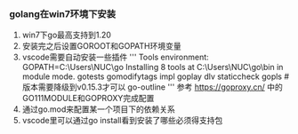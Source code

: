### golang在win7环境下安装
1. win7下go最高支持到1.20
2. 安装完之后设置GOROOT和GOPATH环境变量
3. vscode需要自动安装一些插件
'''
Tools environment: GOPATH=C:\Users\NUC\go
Installing 8 tools at C:\Users\NUC\go\bin in module mode.
  gotests
  gomodifytags
  impl
  goplay
  dlv
  staticcheck
  gopls  # 版本需要降级到v0.15.3才可以
  go-outline
'''
参考 https://goproxy.cn/ 中的GO111MODULE和GOPROXY完成配置
4. 通过go.mod来配置某一个项目下的依赖关系
5. vscode里可以通过go install看到安装了哪些必须得支持包